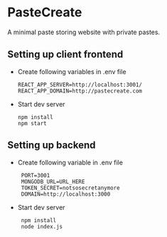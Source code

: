 # PasteCreate
A minimal paste storing website with private pastes.

## Setting up client frontend
* Create following variables in .env file 

      REACT_APP_SERVER=http://localhost:3001/
      REACT_APP_DOMAIN=http://pastecreate.com
      
* Start dev server
      
      npm install
      npm start

## Setting up backend
 * Create following variable in .env file
    
        PORT=3001
        MONGODB_URL=URL_HERE
        TOKEN_SECRET=notsosecretanymore
        DOMAIN=http://localhost:3000
        
 * Start dev server
           
        npm install
        node index.js
        


